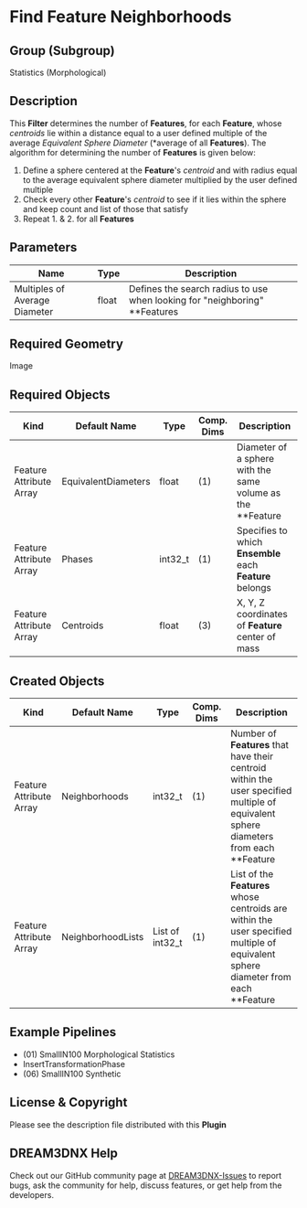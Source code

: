 # Find Feature Neighborhoods 


## Group (Subgroup) ##

Statistics (Morphological)

## Description ##

This **Filter** determines the number of **Features**, for each **Feature**, whose *centroids* lie within a distance equal to a user defined multiple of the average *Equivalent Sphere Diameter* (*average of all **Features**).  The algorithm for determining the number of **Features** is given below:

1. Define a sphere centered at the **Feature**'s *centroid* and with radius equal to the average equivalent sphere diameter multiplied by the user defined multiple
2. Check every other **Feature**'s *centroid* to see if it lies within the sphere and keep count and list of those that satisfy
3. Repeat 1. & 2. for all **Features**

## Parameters ##

| Name | Type | Description |
|------|------| ----------- |
| Multiples of Average Diameter | float | Defines the search radius to use when looking for "neighboring" **Features |

## Required Geometry ##

Image 

## Required Objects ##

| Kind                      | Default Name | Type     | Comp. Dims | Description                                 |
|---------------------------|--------------|----------|------------|---------------------------------------------|
| Feature Attribute Array | EquivalentDiameters | float | (1) | Diameter of a sphere with the same volume as the **Feature |
| Feature Attribute Array | Phases | int32_t | (1) | Specifies to which **Ensemble** each **Feature** belongs |
| Feature Attribute Array | Centroids | float | (3) | X, Y, Z coordinates of **Feature** center of mass |

## Created Objects ##

| Kind                      | Default Name | Type     | Comp. Dims | Description                                 |
|---------------------------|--------------|----------|------------|---------------------------------------------|
| Feature Attribute Array | Neighborhoods | int32_t | (1) | Number of **Features** that have their centroid within the user specified multiple of equivalent sphere diameters from each **Feature |
| Feature Attribute Array | NeighborhoodLists | List of int32_t | (1) | List of the **Features** whose centroids are within the user specified multiple of equivalent sphere diameter from each **Feature |

## Example Pipelines ##

+ (01) SmallIN100 Morphological Statistics
+ InsertTransformationPhase
+ (06) SmallIN100 Synthetic

## License & Copyright ##

Please see the description file distributed with this **Plugin**

## DREAM3DNX Help

Check out our GitHub community page at [DREAM3DNX-Issues](https://github.com/BlueQuartzSoftware/DREAM3DNX-Issues) to report bugs, ask the community for help, discuss features, or get help from the developers.


